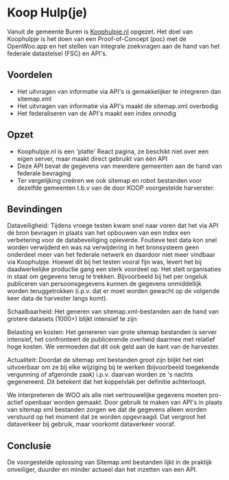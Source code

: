 # Koop Hulp(je)

Vanuit de gemeente Buren is [Koophulpje.nl](https://koophulpje.nl) opgezet. Het doel van Koophulpje is het doen van een Proof-of-Concept (poc) met de OpenWoo.app en het stellen van integrale zoekvragen aan de hand van het federale datastelsel (FSC) en API's.

## Voordelen

- Het uitvragen van informatie via API's is gemakkelijker te integreren dan sitemap.xml
- Het uitvragen van informatie via API's maakt de sitemap.xml overbodig
- Het federaliseren van de API's maakt een index onnodig

## Opzet

- Koophulpje.nl is een 'platte' React pagina, ze beschikt niet over een eigen server, maar maakt direct gebruikt van één API
- Deze API bevat de gegevens van meerdere gemeenten aan de hand van federale bevraging
- Ter vergelijking creëren we ook sitemap en robot bestanden voor dezelfde gemeenten t.b.v van de door KOOP voorgestelde harverster.

## Bevindingen

Dataveiligheid: Tijdens vroege testen kwam snel naar voren dat het via API de bron bevragen in plaats van het opbouwen van een index een verbetering voor de databeveiliging opleverde. Foutieve test data kon snel worden verwijderd en was na verwijdering in het bronsysteem geen onderdeel meer van het federale netwerk en daardoor niet meer vindbaar via Koophulpje.
Hoewel dit bij het testen vooral fijn was, levert het bij daadwerkelijke productie gang een sterk voordeel op. Het stelt organisaties in staat om gegevens terug te trekken. Bijvoorbeeld bij het per ongeluk publiceren van persoonsgegevens kunnen de gegevens onmiddellijk worden teruggetrokken (i.p.v. dat er moet worden gewacht op de volgende keer data de harvester langs komt).

Schaalbaarheid: Het generen van sitemap.xml-bestanden aan de hand van grotere datasets (1000+) blijkt intensief te zijn

Belasting en kosten: Het genereren van grote sitemap bestanden is server intensief, het confronteert de publicerende overheid daarmee met relatief hoge kosten. We vermoeden dat dit ook geld aan de kant van de harvester.  

Actualiteit: Doordat de sitemap xml bestanden groot zijn blijkt het niet uitvoerbaar om ze bij elke wijziging bij te werken (bijvoorbeeld toegekende vergunning of afgeronde zaak) i.p.v. daarvan worden ze 's nachts gegenereerd. Dit betekent dat het koppelvlak per definitie achterloopt.

We interpreteren de WOO als alle niet vertrouwelijke gegevens moeten pro-actief openbaar worden gemaakt. Door gebruik te maken van API's in plaats van sitemap xml bestanden zorgen we dat de gegevens alleen worden verstuurd op het moment dat ze worden opgevraagd. Dat vergroot het dataverkeer bij gebruik, maar voorkomt dataverkeer vooraf.

## Conclusie

De voorgestelde oplossing van Sitemap.xml bestanden lijkt in de praktijk onveiliger, duurder en minder actueel dan het inzetten van een API.
